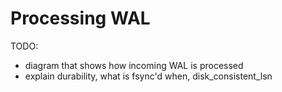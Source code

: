 # Processing WAL

TODO:
- diagram that shows how incoming WAL is processed
- explain durability, what is fsync'd when, disk_consistent_lsn

